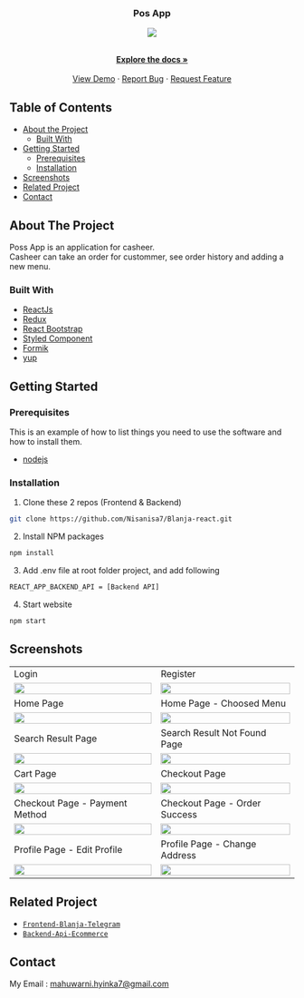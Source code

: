 <br />
<p align="center">

  <h3 align="center">Pos App</h3>
  <p align="center">
  <image align="center" src='./Screenshot/logoblanja.png' />
  </p>

  <p align="center">
    <br />
    <a href="https://github.com/Nisanisa7/Blanja-react"><strong>Explore the docs »</strong></a>
    <br />
    <br />
    <a href="https://letsblanja.vercel.app/">View Demo</a>
    ·
    <a href="https://github.com/Nisanisa7/Blanja-react/issues">Report Bug</a>
    ·
    <a href="https://github.com/Nisanisa7/Blanja-react/issues">Request Feature</a>
  </p>
</p>



<!-- TABLE OF CONTENTS -->
## Table of Contents

* [About the Project](#about-the-project)
  * [Built With](#built-with)
* [Getting Started](#getting-started)
  * [Prerequisites](#prerequisites)
  * [Installation](#installation)
* [Screenshots](#screenshots)
* [Related Project](#related-project-backend)
* [Contact](#contact)



<!-- ABOUT THE PROJECT -->
## About The Project


Poss App is an application for casheer. </br>
Casheer can take an order for custommer, see order history and adding a new menu.



### Built With

* [ReactJs](https://reactjs.org/)
* [Redux](https://redux.js.org/)
* [React Bootstrap](https://react-bootstrap.github.io/)
* [Styled Component](https://styled-components.com/)
* [Formik](https://formik.org/)
* [yup](https://www.npmjs.com/package/yup)

<!-- GETTING STARTED -->
## Getting Started

### Prerequisites

This is an example of how to list things you need to use the software and how to install them.

* [nodejs](https://nodejs.org/en/download/)

### Installation

1. Clone these 2 repos (Frontend & Backend)
```sh
git clone https://github.com/Nisanisa7/Blanja-react.git
```
2. Install NPM packages
```sh
npm install
```
3. Add .env file at root folder project, and add following
```sh
REACT_APP_BACKEND_API = [Backend API]
```
4. Start website
```sh
npm start
```



<!-- ROADMAP -->
## Screenshots

<p align="center" float="left">
 <table>
  <tr>
    <td>Login</td>
    <td>Register</td>
  </tr>
  <tr>
    <td><image src='https://res.cloudinary.com/nisanisa/image/upload/v1640213289/github/register_nhybil.jpg' width=100%/></td>
    <td><image src='https://res.cloudinary.com/nisanisa/image/upload/v1640213300/github/login_gszxfj.jpg' width=100%/></td>
  </tr>
  <tr>
    <td>Home Page</td>
    <td>Home Page - Choosed Menu</td>
  </tr>
  <tr>
    <td><image src='https://res.cloudinary.com/nisanisa/image/upload/v1640214042/github/Web_capture_23-12-2021_6031_localhost_efsjvq.jpg' width=100%/></td>
    <td><image src='https://res.cloudinary.com/nisanisa/image/upload/v1640214118/github/Web_capture_23-12-2021_6145_localhost_corbja.jpg'width=100%/></td>
  </tr>
  <tr>
    <td>Search Result Page</td>
    <td>Search Result Not Found Page</td>
  </tr>
  <tr>
    <td><image src='./Screenshot/search result.png' width=100%/></td>
    <td><image src='./Screenshot/search result not found.png' width=100%/></td>
  </tr>
  <tr>
    <td>Cart Page</td>
    <td>Checkout Page</td>
  </tr>
  <tr>
    <td><image src='./Screenshot/mybag.png' width=100%/></td>
    <td><image src='./Screenshot/CheckoutPage.png' width=100%/></td>
  </tr>
  <tr>
    <td>Checkout Page - Payment Method</td>
    <td>Checkout Page - Order Success</td>
  </tr>
  <tr>
    <td><image src='./Screenshot/paymentmethod.png' width=100%/></td>
    <td><image src='./Screenshot/order success.png' width=100%/></td>
  </tr>
  <tr>
    <td>Profile Page - Edit Profile</td>
    <td>Profile Page - Change Address</td>
  </tr>
  <tr>
    <td><image src='./Screenshot/Userprofile.png' width=100%/></td>
    <td><image src='./Screenshot/address page.png' width=100%/></td>
  </tr>
 </table>
</p>

## Related Project
* [`Frontend-Blanja-Telegram`](https://github.com/Nisanisa7/Blanja-react)
* [`Backend-Api-Ecommerce`](https://github.com/Nisanisa7/Api-Ecommerce)


<!-- CONTACT -->
## Contact

My Email : mahuwarni.hyinka7@gmail.com



